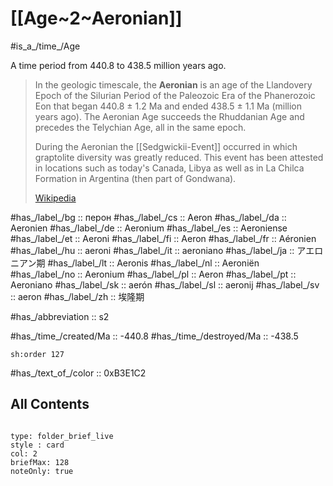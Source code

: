 
# [[Age~2~Aeronian]] 

#is_a_/time_/Age 

A time period from 440.8 to 438.5 million years ago. 

> In the geologic timescale, the **Aeronian** is an age of the  Llandovery Epoch of the Silurian Period of the Paleozoic Era of the Phanerozoic Eon that began 440.8 ± 1.2 Ma and ended 438.5 ± 1.1 Ma (million years ago). The Aeronian Age succeeds the Rhuddanian Age and precedes the Telychian Age, all in the same epoch. 
> 
> During the Aeronian the [[Sedgwickii-Event]] occurred in which graptolite diversity was greatly reduced. This event has been attested in locations such as today's Canada, Libya as well as in La Chilca Formation in Argentina (then part of Gondwana).
>
> [Wikipedia](https://en.wikipedia.org/wiki/Aeronian)

#has_/label_/bg  :: перон
#has_/label_/cs  :: Aeron
#has_/label_/da  :: Aeronien
#has_/label_/de  :: Aeronium
#has_/label_/es  :: Aeroniense
#has_/label_/et  :: Aeroni
#has_/label_/fi  :: Aeron
#has_/label_/fr  :: Aéronien
#has_/label_/hu  :: aeroni
#has_/label_/it  :: aeroniano
#has_/label_/ja  :: アエロニアン期
#has_/label_/lt  :: Aeronis
#has_/label_/nl  :: Aeroniën
#has_/label_/no  :: Aeronium
#has_/label_/pl  :: Aeron
#has_/label_/pt  :: Aeroniano
#has_/label_/sk  :: aerón
#has_/label_/sl  :: aeronij
#has_/label_/sv  :: aeron
#has_/label_/zh  :: 埃隆期

#has_/abbreviation :: s2

#has_/time_/created/Ma :: -440.8 
#has_/time_/destroyed/Ma :: -438.5 

    sh:order 127 

#has_/text_of_/color :: 0xB3E1C2

## All Contents

```folderv
```

```ccard
type: folder_brief_live
style : card
col: 2
briefMax: 128
noteOnly: true
```


